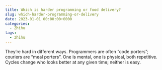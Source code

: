 ```yaml
---
title: Which is harder programming or food delivery?
slug: which-harder-programming-or-delivery
date: 2023-01-01 00:00:00+0000
categories:
  - Zhihu
tags:
  - zhihu
---
```


They’re hard in different ways. Programmers are often “code porters”; couriers are “meal porters”. One is mental, one is physical, both repetitive. Cycles change who looks better at any given time; neither is easy.

